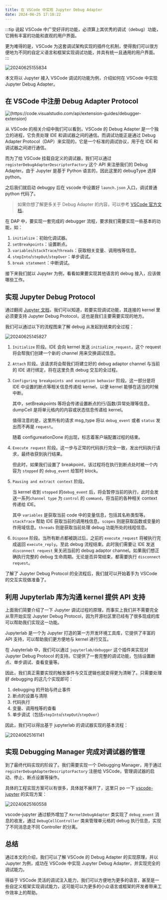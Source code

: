 ```yaml
---
title: 在 VSCode 中实现 Jupyter Debug Adapter
date: 2024-06-25 17:10:22
---
```


:::tip
说起 VSCode 中广受好评的功能，必须算上其优秀的调试（debug）功能，它拥有丰富的功能和直观的用户界面。

更为难得的是，VSCode 为这套调试架构实现的插件化机制，使得我们可以很方便地为不同的自定义语言和框架实现调试功能，并具有统一且通用的用户界面。
:::

![[20240625155834](https://code.visualstudio.com/api/extension-guides/debugger-extension)](https://zakum-1252497671.cos.ap-guangzhou.myqcloud.com/20240625155834.png)

本文将以 Jupyter 接入 VSCode 调试的功能为例，介绍如何在 VSCode 中实现 Jupyter Debug Adapter。

## 在 VSCode 中注册 Debug Adapter Protocol

![(https://code.visualstudio.com/api/extension-guides/debugger-extension)](https://zakum-1252497671.cos.ap-guangzhou.myqcloud.com/20240624142142.png)

从 VSCode 的相关介绍中我们可以看到，VSCode 的 Debug Adapter 是一个独立的进程，它负责处理 IDE 和调试器之间的通信。而调试功能正是通过 Debug Adapter Protocol（DAP）来实现的，它是一个标准的调试协议，用于在 IDE 和调试器之间进行通信。

而为了给 VSCode 挂载自定义的调试器，我们可以通过 `registerDebugAdapterDescriptorFactory` 这个 API 来注册我们的 Debug Adapter。由于 Jupyter 是基于 Python 语言的，因此这里的 debugType 选择 python。

之后我们就启动 debugpy 后在 vscode 中设置好 `launch.json` 入口，调试普通 python 代码了。

> 如果你想了解更多关于 Debug Adapter 的内容，可以参考 [VSCode 官方文档](https://code.visualstudio.com/api/extension-guides/debugger-extension)。

在 DAP 中，要实现一套完成的 debugger 流程，要求我们需要实现一些基本的功能，如：

1. `initialize`：初始化调试器。
2. `setBreakpoints`：设置断点。
3. `variables`/`stackTrace`/`threads`：获取相关变量、调用栈等信息。
4. `stepInto`/`stepOut`/`stepOver`：单步调试。
5. `break statement`：中断调试。

接下来我们就以 Jupyter 为例，看看如果要实现其他语言的 debug 接入，应该做哪些工作。

## 实现 Jupyter Debug Protocol

通过翻阅 [Jupyter 文档](https://jupyter-client.readthedocs.io/en/latest/messaging.html#debug-request)，我们可以知道，若要实现调试功能，其连接的 kernel 里必须要支持 Jupyter Debug Protocol，这也是我们主要需要实现的地方。

我们可以通过以下的流程图来了解 debug 从发起到结束的全过程：

![20240625145827](https://zakum-1252497671.cos.ap-guangzhou.myqcloud.com/20240625145827.png)

1. `Initialize` 阶段。IDE 会向 kernel 发送 `initialize_request`，这个 request 将会帮我们创建一个新的 channel 用来交换调试信息。

2. `Attach` 阶段。该请求将会帮我们将建立好的 debug adaptor channel 与当前的 IDE 进行绑定，将在这里负责 debug 交互的全过程。

3. `Configuring breakpoints and exception behavior` 阶段。这一部分是将 IDE 中设置的断点等相关信息传递给 kernel，以便 kernel 能够在适当的时候中断。

   其中，setBreakpoints 等将会传递设置断点的行/函数/异常处理等信息，dumpCell 是将单元格内的内容或状态信息传递给 kernel。

   值得注意的是，这里所有的请求 msg_type 将以 `debug_event` 或者 `status` 发出而不再是 `request`。

   随着 configureationDone 的出现，标志着客户端配置过程的结束。

4. `Execute request` 阶段。这一步与正常的代码执行完全一致，发出代码执行请求，最终收获到执行结果。

   但此时，如果我们设置了 breakpoint，该过程将在执行到断点处时被一个内容为 `stopped` 的 `debug_event` 给暂时 block。

5. `Pausing and extract context` 阶段。

   当 kernel 收到 `stopped` 的`debug_event` 后，将会暂停当前的执行，此时会发送一系列`channel type` 为 `control` 的 `command`，将当前的各种相关 context 传递给 IDE。

   其中 `variables` 是获取当前 code 中的变量信息，包括其名称类型等。`stackTrace` 帮助 IDE 获取当前的调用栈信息。`scopes` 则是获取函数或变量的作用域信息。`threads` 则是获取当前处理 debug 功能所处的线程信息。

6. `Dispose` 阶段。当所有断点都被跳过后，之前的 `execute_request` 将被执行完成返回 `execute_reply`。至此 debug 流程结束。此时我们需要让 IDE 发送 `disconnect request` 来关闭当前的 debug adaptor channel。如果我们想正确执行完整的 debug 生命周期。无论是否异常结束，都需要执行 `disconnect request`。

了解了 Jupyter Debug Protocol 的全流程后，我们就可以开始着手为 VSCode 的交互实现做准备了。

## 利用 Jupyterlab 库为沟通 kernel 提供 API 支持

上面我们简要介绍了一下 Jupyter 调试过程的原理，而事实上我们并不需要完全从零开始实现 Jupyter Debug Protocol，因为开源社区里已经有了很多现成的库可以帮助我们实现这一功能。

Jupyterlab 是一个为 Jupyter 打造的第一方开发环境工具库，它提供了丰富的 API 支持，可以帮助我们更方便地与 kernel 进行交互。

在 Jupyterlab 中，我们可以通过 `jupyterlab/debugger` 这个插件来实现对 Jupyter Debug Protocol 的支持。它提供了一套完整的调试功能，包括设置断点、单步调试、查看变量等。

因此，我们真正需要实现的触发事件与交互逻辑也就变得更为清晰了。只需要处理好 debugging 的这几个实现即可：

1. debugging 的开始与终止事件
2. 断点的设置与清除
3. 代码执行
4. 变量、调用栈等的查看
5. 单步调试（包括`stepInto`/`stepOut`/`stepOver`）

因此，我们可以得出基于 jupyterlab 的调试器实现的基本流程：

![20240625161141](https://zakum-1252497671.cos.ap-guangzhou.myqcloud.com/20240625161141.png)

## 实现 Debugging Manager 完成对调试器的管理

到了最终代码实现的阶段了。我们需要实现一个 Debugging Manager，用于通过`registerDebugAdapterDescriptorFactory` 注册给 VSCode，管理调试器的启动、停止、断点设置等操作。

具体的工程实现方案可以有很多，具体就不展开了，这里只 po 一下 [vscode-jupyter](https://github.com/microsoft/vscode-jupyter) 的实现方案：

![20240625160558](https://zakum-1252497671.cos.ap-guangzhou.myqcloud.com/20240625160558.png)

vscode-jupyter 通过额外增加了 `KernelDebugAdapter` 类实现了 `debug_event` 消息的收发，通过 `DebugCellController` 类来管理单元格的 debug 执行信息，实现了不同消息走不同 Controller 的分离。

## 总结

通过本文的介绍，我们可以了解 VSCode 的 Debug Adapter 的实现原理，并以 Jupyter 为例，成功在 VSCode 中实现 Jupyter Debug Adapter，并实现完全的调试能力。

得益于 VSCode 灵活的调试注入能力，我们可以方便地为更多的语言，甚至是一些自定义框架实现调试能力，这可能可以为更多的小众语言或框架的开发者带来工作效率上的帮助。

